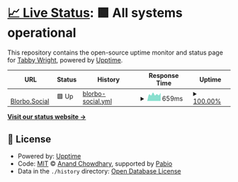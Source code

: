 # [📈 Live Status](https://tabbbywright.github.io/blorbo-status): <!--live status--> **🟩 All systems operational**

This repository contains the open-source uptime monitor and status page for [Tabby Wright](https://tabbbywright.github.io/blorbo-status), powered by [Upptime](https://github.com/upptime/upptime).

<!--start: status pages-->
<!-- This summary is generated by Upptime (https://github.com/upptime/upptime) -->
<!-- Do not edit this manually, your changes will be overwritten -->
<!-- prettier-ignore -->
| URL | Status | History | Response Time | Uptime |
| --- | ------ | ------- | ------------- | ------ |
| <img alt="" src="https://icons.duckduckgo.com/ip3/blorbo.social.ico" height="13"> [Blorbo.Social](https://blorbo.social) | 🟩 Up | [blorbo-social.yml](https://github.com/tabbbywright/blorbo-status/commits/HEAD/history/blorbo-social.yml) | <details><summary><img alt="Response time graph" src="./graphs/blorbo-social/response-time-week.png" height="20"> 659ms</summary><br><a href="https://status.blorbo.social/history/blorbo-social"><img alt="Response time 684" src="https://img.shields.io/endpoint?url=https%3A%2F%2Fraw.githubusercontent.com%2Ftabbbywright%2Fblorbo-status%2FHEAD%2Fapi%2Fblorbo-social%2Fresponse-time.json"></a><br><a href="https://status.blorbo.social/history/blorbo-social"><img alt="24-hour response time 801" src="https://img.shields.io/endpoint?url=https%3A%2F%2Fraw.githubusercontent.com%2Ftabbbywright%2Fblorbo-status%2FHEAD%2Fapi%2Fblorbo-social%2Fresponse-time-day.json"></a><br><a href="https://status.blorbo.social/history/blorbo-social"><img alt="7-day response time 659" src="https://img.shields.io/endpoint?url=https%3A%2F%2Fraw.githubusercontent.com%2Ftabbbywright%2Fblorbo-status%2FHEAD%2Fapi%2Fblorbo-social%2Fresponse-time-week.json"></a><br><a href="https://status.blorbo.social/history/blorbo-social"><img alt="30-day response time 659" src="https://img.shields.io/endpoint?url=https%3A%2F%2Fraw.githubusercontent.com%2Ftabbbywright%2Fblorbo-status%2FHEAD%2Fapi%2Fblorbo-social%2Fresponse-time-month.json"></a><br><a href="https://status.blorbo.social/history/blorbo-social"><img alt="1-year response time 684" src="https://img.shields.io/endpoint?url=https%3A%2F%2Fraw.githubusercontent.com%2Ftabbbywright%2Fblorbo-status%2FHEAD%2Fapi%2Fblorbo-social%2Fresponse-time-year.json"></a></details> | <details><summary><a href="https://status.blorbo.social/history/blorbo-social">100.00%</a></summary><a href="https://status.blorbo.social/history/blorbo-social"><img alt="All-time uptime 100.00%" src="https://img.shields.io/endpoint?url=https%3A%2F%2Fraw.githubusercontent.com%2Ftabbbywright%2Fblorbo-status%2FHEAD%2Fapi%2Fblorbo-social%2Fuptime.json"></a><br><a href="https://status.blorbo.social/history/blorbo-social"><img alt="24-hour uptime 100.00%" src="https://img.shields.io/endpoint?url=https%3A%2F%2Fraw.githubusercontent.com%2Ftabbbywright%2Fblorbo-status%2FHEAD%2Fapi%2Fblorbo-social%2Fuptime-day.json"></a><br><a href="https://status.blorbo.social/history/blorbo-social"><img alt="7-day uptime 100.00%" src="https://img.shields.io/endpoint?url=https%3A%2F%2Fraw.githubusercontent.com%2Ftabbbywright%2Fblorbo-status%2FHEAD%2Fapi%2Fblorbo-social%2Fuptime-week.json"></a><br><a href="https://status.blorbo.social/history/blorbo-social"><img alt="30-day uptime 100.00%" src="https://img.shields.io/endpoint?url=https%3A%2F%2Fraw.githubusercontent.com%2Ftabbbywright%2Fblorbo-status%2FHEAD%2Fapi%2Fblorbo-social%2Fuptime-month.json"></a><br><a href="https://status.blorbo.social/history/blorbo-social"><img alt="1-year uptime 100.00%" src="https://img.shields.io/endpoint?url=https%3A%2F%2Fraw.githubusercontent.com%2Ftabbbywright%2Fblorbo-status%2FHEAD%2Fapi%2Fblorbo-social%2Fuptime-year.json"></a></details>

<!--end: status pages-->

[**Visit our status website →**](https://tabbbywright.github.io/blorbo-status)

## 📄 License

- Powered by: [Upptime](https://github.com/upptime/upptime)
- Code: [MIT](./LICENSE) © [Anand Chowdhary](https://anandchowdhary.com), supported by [Pabio](https://pabio.com)
- Data in the `./history` directory: [Open Database License](https://opendatacommons.org/licenses/odbl/1-0/)
